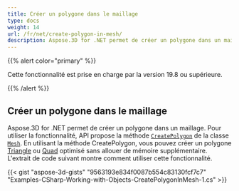 ```yaml
---
title: Créer un polygone dans le maillage
type: docs
weight: 14
url: /fr/net/create-polygon-in-mesh/
description: Aspose.3D for .NET permet de créer un polygone dans un maillage. Pour utiliser la fonctionnalité, le API offre la méthode CreatePolygon de la classe Mesh.
---
```

{{% alert color="primary" %}} 

Cette fonctionnalité est prise en charge par la version 19.8 ou supérieure.

{{% /alert %}} 
##  **Créer un polygone dans le maillage**
Aspose.3D for .NET permet de créer un polygone dans un maillage. Pour utiliser la fonctionnalité, API propose la méthode [`CreatePolygon`](https://reference.aspose.com/net/3d/aspose.threed.entities/mesh/methods/createpolygon) de la classe [`Mesh`](https://reference.aspose.com/net/3d/aspose.threed.entities/mesh). En utilisant la méthode CreatePolygon, vous pouvez créer un polygone [Triangle](https://reference.aspose.com/net/3d/aspose.threed.entities/mesh/methods/createpolygon) ou [Quad](https://reference.aspose.com/net/3d/aspose.threed.entities.mesh/createpolygon/methods/1) optimisé sans allouer de mémoire supplémentaire. L'extrait de code suivant montre comment utiliser cette fonctionnalité.

{{< gist "aspose-3d-gists" "9563193e834f0087b554c83130fcf7c7" "Examples-CSharp-Working-with-Objects-CreatePolygonInMesh-1.cs" >}}

